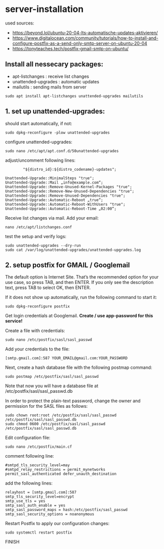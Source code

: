 # server-installation

used sources:
- https://beyond.lol/ubuntu-20-04-lts-automatische-updates-aktivieren/
- https://www.digitalocean.com/community/tutorials/how-to-install-and-configure-postfix-as-a-send-only-smtp-server-on-ubuntu-20-04
- https://tonyteaches.tech/postfix-gmail-smtp-on-ubuntu/

## Install all nessecary packages:
- apt-listchanges : receive list changes
- unattended-upgrades : automatic updates
- mailutils : sending mails from server

~~~~
sudo apt install apt-listchanges unattended-upgrades mailutils
~~~~
## 1. set up unattended-upgrades:

should start automatically, if not:
~~~~
sudo dpkg-reconfigure -plow unattended-upgrades
~~~~
configure unattended-upgrades:
~~~~
sudo nano /etc/apt/apt.conf.d/50unattended-upgrades
~~~~

adjust/uncomment following lines:
~~~~
        "${distro_id}:${distro_codename}-updates";
        
Unattended-Upgrade::MinimalSteps "true";
Unattended-Upgrade::Mail „info@example.com“;
Unattended-Upgrade::Remove-Unused-Kernel-Packages "true";
Unattended-Upgrade::Remove-New-Unused-Dependencies "true";
Unattended-Upgrade::Remove-Unused-Dependencies "true";
Unattended-Upgrade::Automatic-Reboot „true“;
Unattended-Upgrade::Automatic-Reboot-WithUsers "true";
Unattended-Upgrade::Automatic-Reboot-Time „02:00“;
~~~~
Receive list changes via mail. 
Add your email:
~~~~
nano /etc/apt/listchanges.conf
~~~~
test the setup and verify logs:
~~~~
sudo unattended-upgrades --dry-run
sudo cat /var/log/unattended-upgrades/unattended-upgrades.log
~~~~
## 2. setup postfix for GMAIL / Googlemail
The default option is Internet Site. That’s the recommended option for your use case, so press TAB, and then ENTER. If you only see the description text, press TAB to select OK, then ENTER.

If it does not show up automatically, run the following command to start it:
~~~~
sudo dpkg-reconfigure postfix
~~~~
Get login credentials at Googlemail.
**Create / use app-password for this service!**

Create a file with credentials:
~~~~
sudo nano /etc/postfix/sasl/sasl_passwd
~~~~
Add your credentials to the file:
~~~~
[smtp.gmail.com]:587 YOUR_EMAIL@gmail.com:YOUR_PASSWORD
~~~~
Next, create a hash database file with the following postmap command:
~~~~
sudo postmap /etc/postfix/sasl/sasl_passwd
~~~~
Note that now you will have a database file at /etc/postfix/sasl/sasl_passwd.db 

In order to protect the plain-text password, change the owner and permission for the SASL files as follows:
~~~~
sudo chown root:root /etc/postfix/sasl/sasl_passwd /etc/postfix/sasl/sasl_passwd.db
sudo chmod 0600 /etc/postfix/sasl/sasl_passwd /etc/postfix/sasl/sasl_passwd.db
~~~~

Edit configuration file:
~~~~
sudo nano /etc/postfix/main.cf
~~~~

comment following line:
~~~~
#smtpd_tls_security_level=may
#smtpd_relay_restrictions = permit_mynetworks permit_sasl_authenticated defer_unauth_destination
~~~~
add the following lines:
~~~~
relayhost = [smtp.gmail.com]:587
smtp_tls_security_level=encrypt
smtp_use_tls = yes
smtp_sasl_auth_enable = yes
smtp_sasl_password_maps = hash:/etc/postfix/sasl_passwd
smtp_sasl_security_options = noanonymous
~~~~
Restart Postfix to apply our configuration changes:
~~~~
sudo systemctl restart postfix
~~~~

FINISH
